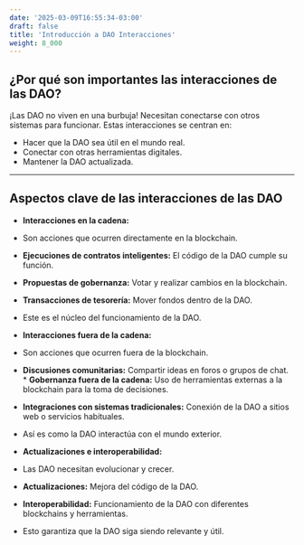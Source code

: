 ```yaml
---
date: '2025-03-09T16:55:34-03:00'
draft: false
title: 'Introducción a DAO Interacciones'
weight: 8_000
---
```


## ¿Por qué son importantes las interacciones de las DAO?

¡Las DAO no viven en una burbuja! Necesitan conectarse con otros sistemas para funcionar. Estas interacciones se centran en:

* Hacer que la DAO sea útil en el mundo real.
* Conectar con otras herramientas digitales.
* Mantener la DAO actualizada.

---

## Aspectos clave de las interacciones de las DAO

* **Interacciones en la cadena:**
* Son acciones que ocurren directamente en la blockchain.
* **Ejecuciones de contratos inteligentes:** El código de la DAO cumple su función.
* **Propuestas de gobernanza:** Votar y realizar cambios en la blockchain.
* **Transacciones de tesorería:** Mover fondos dentro de la DAO.
* Este es el núcleo del funcionamiento de la DAO.

* **Interacciones fuera de la cadena:**
* Son acciones que ocurren fuera de la blockchain.
* **Discusiones comunitarias:** Compartir ideas en foros o grupos de chat. * **Gobernanza fuera de la cadena:** Uso de herramientas externas a la blockchain para la toma de decisiones.
* **Integraciones con sistemas tradicionales:** Conexión de la DAO a sitios web o servicios habituales.
* Así es como la DAO interactúa con el mundo exterior.

* **Actualizaciones e interoperabilidad:**
* Las DAO necesitan evolucionar y crecer.
* **Actualizaciones:** Mejora del código de la DAO.
* **Interoperabilidad:** Funcionamiento de la DAO con diferentes blockchains y herramientas.
* Esto garantiza que la DAO siga siendo relevante y útil.